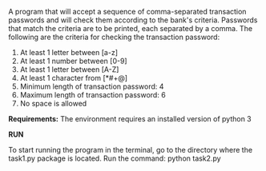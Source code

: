 А program that will accept a sequence of comma-separated transaction passwords and will check them according to the bank's criteria. Passwords that match the criteria
are to be printed, each separated by a comma.
The following are the criteria for checking the transaction password:
						
1. At least 1 letter between [a-z]
2. At least 1 number between [0-9]
3. At least 1 letter between [A-Z]
4. At least 1 character from [*#+@]
5. Minimum length of transaction password: 4
6. Maximum length of transaction password: 6
7. No space is allowed


**Requirements:**
The environment requires an installed version of python 3

**RUN**

To start running the program in the terminal, go to the directory where the task1.py package is located.
Run the command: python task2.py